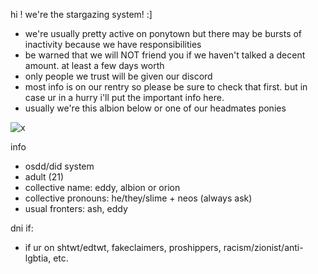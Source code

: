 hi ! we're the stargazing system! :]

- we're usually pretty active on ponytown but there may be bursts of inactivity because we have responsibilities
- be warned that we will NOT friend you if we haven't talked a decent amount. at least a few days worth
- only people we trust will be given our discord
- most info is on our rentry so please be sure to check that first. but in case ur in a hurry i'll put the important info here.
- usually we're this albion below or one of our headmates ponies

![x](https://i.imgur.com/gT8yilJ.png)

info
- osdd/did system
- adult (21)
- collective name: eddy, albion or orion
- collective pronouns: he/they/slime + neos (always ask)
- usual fronters: ash, eddy

dni if:
- if ur on shtwt/edtwt, fakeclaimers, proshippers, racism/zionist/anti-lgbtia, etc.
